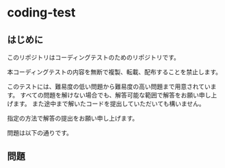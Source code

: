 # coding-test

## はじめに

このリポジトリはコーディングテストのためのリポジトリです。

本コーディングテストの内容を無断で複製、転載、配布することを禁止します。

このテストには、難易度の低い問題から難易度の高い問題まで用意されています。
すべての問題を解けない場合でも、解答可能な範囲で解答をお願い申し上げます。
また途中まで解いたコードを提出していただいても構いません。

指定の方法で解答の提出をお願い申し上げます。

問題は以下の通りです。

## 問題
